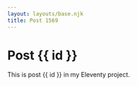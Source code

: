 ```yaml
---
layout: layouts/base.njk
title: Post 1569
---
```


# Post {{ id }}

This is post {{ id }} in my Eleventy project.
